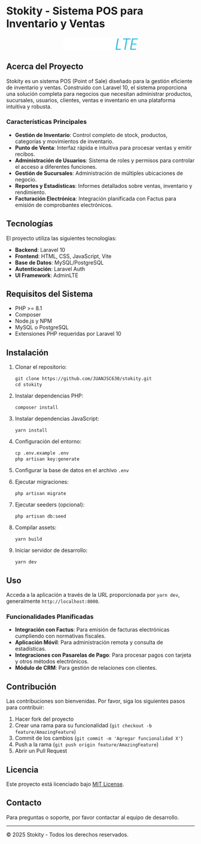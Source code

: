 # Stokity - Sistema POS para Inventario y Ventas

<p align="center">
  <img src="public/img/AdminLTEFullLogo.png" alt="Stokity Logo" width="200">
</p>

## Acerca del Proyecto

Stokity es un sistema POS (Point of Sale) diseñado para la gestión eficiente de inventario y ventas. Construido con Laravel 10, el sistema proporciona una solución completa para negocios que necesitan administrar productos, sucursales, usuarios, clientes, ventas e inventario en una plataforma intuitiva y robusta.

### Características Principales

- **Gestión de Inventario**: Control completo de stock, productos, categorías y movimientos de inventario.
- **Punto de Venta**: Interfaz rápida e intuitiva para procesar ventas y emitir recibos.
- **Administración de Usuarios**: Sistema de roles y permisos para controlar el acceso a diferentes funciones.
- **Gestión de Sucursales**: Administración de múltiples ubicaciones de negocio.
- **Reportes y Estadísticas**: Informes detallados sobre ventas, inventario y rendimiento.
- **Facturación Electrónica**: Integración planificada con Factus para emisión de comprobantes electrónicos.

## Tecnologías

El proyecto utiliza las siguientes tecnologías:

- **Backend**: Laravel 10
- **Frontend**: HTML, CSS, JavaScript, Vite
- **Base de Datos**: MySQL/PostgreSQL
- **Autenticación**: Laravel Auth
- **UI Framework**: AdminLTE

## Requisitos del Sistema

- PHP >= 8.1
- Composer
- Node.js y NPM
- MySQL o PostgreSQL
- Extensiones PHP requeridas por Laravel 10

## Instalación

1. Clonar el repositorio:
   ```
   git clone https://github.com/JUANJSC630/stokity.git
   cd stokity
   ```

2. Instalar dependencias PHP:
   ```
   composer install
   ```

3. Instalar dependencias JavaScript:
   ```
   yarn install
   ```

4. Configuración del entorno:
   ```
   cp .env.example .env
   php artisan key:generate
   ```

5. Configurar la base de datos en el archivo `.env`

6. Ejecutar migraciones:
   ```
   php artisan migrate
   ```

7. Ejecutar seeders (opcional):
   ```
   php artisan db:seed
   ```

8. Compilar assets:
   ```
   yarn build
   ```

9. Iniciar servidor de desarrollo:
   ```
   yarn dev
   ```

## Uso

Acceda a la aplicación a través de la URL proporcionada por `yarn dev`, generalmente `http://localhost:8000`.

### Funcionalidades Planificadas

- **Integración con Factus**: Para emisión de facturas electrónicas cumpliendo con normativas fiscales.
- **Aplicación Móvil**: Para administración remota y consulta de estadísticas.
- **Integraciones con Pasarelas de Pago**: Para procesar pagos con tarjeta y otros métodos electrónicos.
- **Módulo de CRM**: Para gestión de relaciones con clientes.

## Contribución

Las contribuciones son bienvenidas. Por favor, siga los siguientes pasos para contribuir:

1. Hacer fork del proyecto
2. Crear una rama para su funcionalidad (`git checkout -b feature/AmazingFeature`)
3. Commit de los cambios (`git commit -m 'Agregar funcionalidad X'`)
4. Push a la rama (`git push origin feature/AmazingFeature`)
5. Abrir un Pull Request

## Licencia

Este proyecto está licenciado bajo [MIT License](LICENSE).

## Contacto

Para preguntas o soporte, por favor contactar al equipo de desarrollo.

---

&copy; 2025 Stokity - Todos los derechos reservados.
